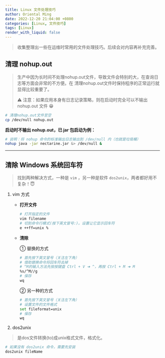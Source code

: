 ```yaml
---
title: Linux 文件处理技巧
author: Oriental Ming
date: 2022-12-20 21:04:00 +0800
categories: [Linux, 文件技巧]
tags: [Linux]
render_with_liquid: false
---
```


> 收集整理出一些在运维时常用的文件处理技巧。后续会对内容再补充完善。

## 清理 nohup.out

> 生产中因为长时间不处理nohup.out文件，导致文件会特别的大，在查询日志等方面会非常的不方便。在
> 清理nohup.out文件时保持程序的正常运行就显得比较重要了。
>
> ⚠️ 注意：如果应用本身有日志记录策略，则在启动时完全可以不输出 nohup.out 文件 😁

```bash
# 清理nohup.out文件至空
cp /dev/null nohup.out
```

**启动时不输出 nohup.out，已 jar 包启动为例：**

```bash
# 说明：将 nohup 命令的标准输出日志输出到 /dev/null 内（也就是垃圾桶）
nohup java -jar nectarine.jar &> /dev/null &
```

-----

## 清除 Windows 系统回车符

> 找到两种解决方式，一种是 `vim` ，另一种是软件 `dos2unix`，两者都好用不复杂！😇

1. vim 方式

    + **打开文件**

        ```bash
        # 打开指定的文件
        vim filename
        # 切到命令行模式(按下英文冒号:)。设置让它显示回车符
        e ++ff=unix %
        ```

    + **清除**

        ① 替换的方式

        ```bash
        # 首先按下英文冒号（关注左下角）
        # 借助替换命令将回车符去掉
        # ^M的输入方法先按按键盘 Ctrl + V ➜ ^，再按 Ctrl + M ➜ M
        %s/^M//g
        # 保存
        wq
        ```

        ② 另一种的方式

        ```bash
        # 首先按下英文冒号（关注左下角）
        # 设置文件的文件格式
        set fileformat=unix
        # 保存
        wq
        ```

2. dos2unix

> 是dos文件转换(to)成unix格式文件，格式化。

```bash
# 如果没有 dos2unix 命令，需要先安装
dos2unix fileName
```
